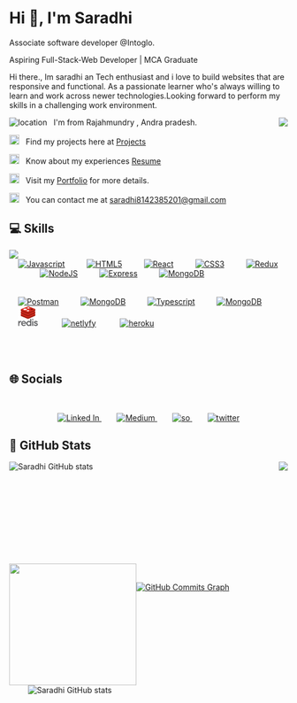 Hi 👋, I'm Saradhi
=============================
Associate software developer @Intoglo.

Aspiring Full-Stack-Web Developer | MCA Graduate

Hi there., Im saradhi an Tech enthusiast and i love to build websites that are responsive and functional. As a passionate learner who's always willing to learn and work across newer technologies.Looking forward to perform my skills in a challenging work environment.

<img height="200px" align="right" src="https://www.crio.do/resources/assets/onboard/What1.png"/> 

<img src="https://www.svgrepo.com/show/131971/location.svg" width="18" height="18" alt="location" />&nbsp;&nbsp;&nbsp;I'm from Rajahmundry , Andra pradesh. 


<img src="https://www.svgrepo.com/show/256/laptop.svg" width="18" height="18" alt=""/>&nbsp;&nbsp;&nbsp;Find my projects here at [Projects](https://github.com/Saradhii?tab=repositories)

<img src="https://www.svgrepo.com/show/148389/paper.svg" width="18" height="18" alt=""/>&nbsp;&nbsp;&nbsp;Know about my experiences [Resume](https://drive.google.com/file/d/1sw8Zr0-XVtSn6Yxp-M25IfaTKazHHpH1/view?usp=sharing)

<img src="https://www.svgrepo.com/show/302570/website.svg" width="18" height="18" alt=""/>&nbsp;&nbsp;&nbsp;Visit my [Portfolio](https://saradhi.netlify.app/) for more details.

<img src="https://www.svgrepo.com/show/226318/contact.svg" width="18" height="18" alt=""/>&nbsp;&nbsp;&nbsp;You can contact me at [saradhi8142385201@gmail.com](mailto:saradhi8142385201@gmail.com)

## 💻 Skills
<img height="200px"  align="left" src="https://www.crio.do/resources/assets/onboard/What3.png"/> 
<div align="left">  
<br><a href="https://developer.mozilla.org/en-US/docs/Web/JavaScript" target="_blank" rel="noreferrer"><img src="https://raw.githubusercontent.com/danielcranney/readme-generator/main/public/icons/skills/javascript-colored.svg" width="36" height="36" alt="Javascript" /></a>&nbsp;&nbsp;&nbsp;&nbsp;&nbsp;&nbsp;&nbsp;&nbsp;&nbsp;
<a href="https://developer.mozilla.org/en-US/docs/Glossary/HTML5" target="_blank" rel="noreferrer"><img src="https://raw.githubusercontent.com/danielcranney/readme-generator/main/public/icons/skills/html5-colored.svg" width="36" height="36" alt="HTML5" /></a>&nbsp;&nbsp;&nbsp;&nbsp;&nbsp;&nbsp;&nbsp;&nbsp;&nbsp;
<a href="https://reactjs.org/" target="_blank" rel="noreferrer"><img src="https://raw.githubusercontent.com/danielcranney/readme-generator/main/public/icons/skills/react-colored.svg" width="36" height="36" alt="React" /></a>&nbsp;&nbsp;&nbsp;&nbsp;&nbsp;&nbsp;&nbsp;&nbsp;&nbsp;
<a href="https://www.w3.org/TR/CSS/#css" target="_blank" rel="noreferrer"><img src="https://raw.githubusercontent.com/danielcranney/readme-generator/main/public/icons/skills/css3-colored.svg" width="36" height="36" alt="CSS3" /></a>&nbsp;&nbsp;&nbsp;&nbsp;&nbsp;&nbsp;&nbsp;&nbsp;&nbsp;
<a href="https://redux.js.org/" target="_blank" rel="noreferrer"><img src="https://raw.githubusercontent.com/danielcranney/readme-generator/main/public/icons/skills/redux-colored.svg" width="36" height="36" alt="Redux" /></a>&nbsp;&nbsp;&nbsp;&nbsp;&nbsp;&nbsp;&nbsp;&nbsp;&nbsp;
<a href="https://nodejs.org/en/" target="_blank" rel="noreferrer"><img src="https://raw.githubusercontent.com/danielcranney/readme-generator/main/public/icons/skills/nodejs-colored.svg" width="36" height="36" alt="NodeJS" /></a>&nbsp;&nbsp;&nbsp;&nbsp;&nbsp;&nbsp;&nbsp;&nbsp;&nbsp;
<a href="https://expressjs.com/" target="_blank" rel="noreferrer"><img src="https://raw.githubusercontent.com/danielcranney/readme-generator/main/public/icons/skills/express-colored-dark.svg" width="36" height="36" alt="Express" /></a>&nbsp;&nbsp;&nbsp;&nbsp;&nbsp;&nbsp;&nbsp;&nbsp;&nbsp;
<a href="https://www.mongodb.com/" target="_blank" rel="noreferrer"><img src="https://raw.githubusercontent.com/danielcranney/readme-generator/main/public/icons/skills/mongodb-colored.svg" width="36" height="36" alt="MongoDB" /></a>&nbsp;&nbsp;&nbsp;&nbsp;&nbsp;&nbsp;&nbsp;&nbsp;&nbsp;
</a><br><br><br>
<a href="https://www.postman.com/" target="_blank" rel="noreferrer"><img src="https://res.cloudinary.com/postman/image/upload/t_team_logo/v1629869194/team/2893aede23f01bfcbd2319326bc96a6ed0524eba759745ed6d73405a3a8b67a8" width="36" height="36" alt="Postman" /></a>&nbsp;&nbsp;&nbsp;&nbsp;&nbsp;&nbsp;&nbsp;&nbsp;&nbsp;
<a href="https://nextjs.org/" target="_blank" rel="noreferrer"><img src="https://ui-lib.com/blog/wp-content/uploads/2021/12/nextjs-boilerplate-logo.png" width="36" height="36" alt="MongoDB" /></a>&nbsp;&nbsp;&nbsp;&nbsp;&nbsp;&nbsp;&nbsp;&nbsp;&nbsp;
<a href="https://www.typescriptlang.org/" target="_blank" rel="noreferrer"><img src="https://raw.githubusercontent.com/danielcranney/readme-generator/main/public/icons/skills/typescript-colored.svg" width="36" height="36" alt="Typescript" /></a>&nbsp;&nbsp;&nbsp;&nbsp;&nbsp;&nbsp;&nbsp;&nbsp;&nbsp;
<a href="https://mui.com/" target="_blank" rel="noreferrer"><img src="https://mui.com/static/logo.png" width="36" height="36" alt="MongoDB" /></a> 
&nbsp;&nbsp;&nbsp;&nbsp;&nbsp;&nbsp;&nbsp;
<a href="https://redis.io/" target="_blank" rel="noreferrer"><img src="https://raw.githubusercontent.com/devicons/devicon/master/icons/redis/redis-original-wordmark.svg" width="36" height="36" alt="vercel" /></a> 
&nbsp;&nbsp;&nbsp;&nbsp;&nbsp;&nbsp;&nbsp;&nbsp;&nbsp;
<a href="https://www.netlify.com/" target="_blank" rel="noreferrer"><img src="https://www.svgrepo.com/show/331495/netlify.svg" width="36" height="36" alt="netlyfy" /></a> 
&nbsp;&nbsp;&nbsp;&nbsp;&nbsp;&nbsp;&nbsp;&nbsp;&nbsp;
<a href="https://www.heroku.com/" target="_blank" rel="noreferrer"><img src="https://www.svgrepo.com/show/349404/heroku.svg" width="36" height="36" alt="heroku"/></a> 
</div>
<br><br><br>


## 🌐 Socials
<br>

<p align="center">
<a href="https://www.linkedin.com/in/durga-vijaya-saradhi-mopada-327bb01b6/" target="_blank" rel="noreferrer">
<img src="https://upload.wikimedia.org/wikipedia/commons/thumb/f/f8/LinkedIn_icon_circle.svg/2048px-LinkedIn_icon_circle.svg.png" width="36" height="36" alt="Linked In" />
</a>
&nbsp;&nbsp;&nbsp;&nbsp;&nbsp;&nbsp;
<a href="https://medium.com/@saradhi8142385201" target="_blank" rel="noreferrer">
<img src="https://upload.wikimedia.org/wikipedia/commons/thumb/e/ec/Medium_logo_Monogram.svg/1200px-Medium_logo_Monogram.svg.png" width="36" height="36" alt="Medium"/>
</a>
&nbsp;&nbsp;&nbsp;&nbsp;&nbsp;&nbsp;
<a href="https://stackoverflow.com/users/19857635/saradhi" target="_blank" rel="noreferrer">
<img src="https://upload.wikimedia.org/wikipedia/commons/thumb/e/ef/Stack_Overflow_icon.svg/768px-Stack_Overflow_icon.svg.png" width="36" height="36" alt="so" />
</a>
&nbsp;&nbsp;&nbsp;&nbsp;&nbsp;&nbsp;
<a href="https://twitter.com/SaradhiVj" target="_blank" rel="noreferrer">
<img src="https://upload.wikimedia.org/wikipedia/commons/thumb/4/4f/Twitter-logo.svg/2491px-Twitter-logo.svg.png" width="36" height="30" alt="twitter" />
</a>

</p>


## 📝 GitHub Stats

<div>
<img height="200px"  align="right" src="https://www.crio.do/static/e986e6586b9caea329fb7659195ac856/55ae8/Hero.png"/> 
<a href="http://www.github.com/saradhii"><img align="left" alt="Saradhi GitHub stats" src="https://github-readme-stats.vercel.app/api/top-langs/?username=saradhii&langs_count=8&count_private=true&layout=compact&theme=react&hide_border=true&bg_color=0D1117" /></a>
</div>

<br><br><br><br><br><br><br><br><br><br>
<div>
<img align="left" height="220px" width="230px" src="https://www.crio.do/static/ef9b3bc8e80b6a86c0214f2f2153c865/3be30/Mission.png"/> 
<a href="http://www.github.com/saradhii"><img align="right" width="470px" src="https://github-readme-stats.vercel.app/api?username=saradhii&show_icons=true&hide=&count_private=true&title_color=0891b2&text_color=ffffff&icon_color=0891b2&bg_color=0D1117&hide_border=true&show_icons=true" alt="Saradhi GitHub stats"/></a>
</div>

<br><br>
<a href="http://www.github.com/saradhii"><img src="https://activity-graph.herokuapp.com/graph?username=saradhii&bg_color=0D1117&color=ffffff&line=0891b2&point=ffffff&area_color=000000&area=true&hide_border=true&custom_title=GitHub%20Commits%20Graph" alt="GitHub Commits Graph" /></a>






